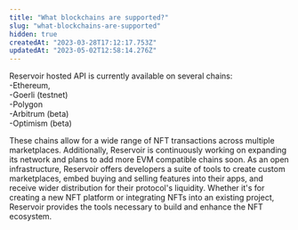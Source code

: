 ```yaml
---
title: "What blockchains are supported?"
slug: "what-blockchains-are-supported"
hidden: true
createdAt: "2023-03-28T17:12:17.753Z"
updatedAt: "2023-05-02T12:58:14.276Z"
---
```

Reservoir hosted API is currently available on several chains:  
-Ethereum,  
-Goerli (testnet)  
-Polygon  
-Arbitrum (beta)  
-Optimism (beta) 

These chains allow for a wide range of NFT transactions across multiple marketplaces. Additionally, Reservoir is continuously working on expanding its network and plans to add more EVM compatible chains soon. As an open infrastructure, Reservoir offers developers a suite of tools to create custom marketplaces, embed buying and selling features into their apps, and receive wider distribution for their protocol's liquidity. Whether it's for creating a new NFT platform or integrating NFTs into an existing project, Reservoir provides the tools necessary to build and enhance the NFT ecosystem.